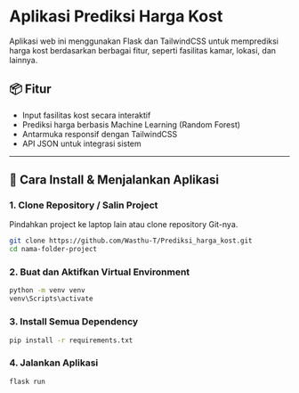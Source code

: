 # Aplikasi Prediksi Harga Kost

Aplikasi web ini menggunakan Flask dan TailwindCSS untuk memprediksi harga kost berdasarkan berbagai fitur, seperti fasilitas kamar, lokasi, dan lainnya.

## 📦 Fitur

- Input fasilitas kost secara interaktif
- Prediksi harga berbasis Machine Learning (Random Forest)
- Antarmuka responsif dengan TailwindCSS
- API JSON untuk integrasi sistem

---

## 🚀 Cara Install & Menjalankan Aplikasi

### 1. Clone Repository / Salin Project
Pindahkan project ke laptop lain atau clone repository Git-nya.

```bash
git clone https://github.com/Wasthu-T/Prediksi_harga_kost.git
cd nama-folder-project
```
### 2. Buat dan Aktifkan Virtual Environment
```bash
python -m venv venv
venv\Scripts\activate
```
### 3. Install Semua Dependency
```bash
pip install -r requirements.txt
```
### 4. Jalankan Aplikasi
```bash
flask run
```

